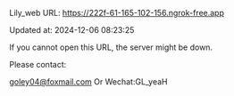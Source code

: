 Lily_web URL: https://222f-61-165-102-156.ngrok-free.app

Updated at: 2024-12-06 08:23:25

If you cannot open this URL, the server might be down.

Please contact: 

goley04@foxmail.com Or Wechat:GL_yeaH